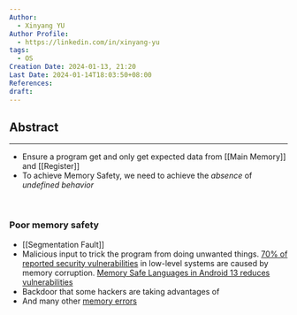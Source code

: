 ```yaml
---
Author:
  - Xinyang YU
Author Profile:
  - https://linkedin.com/in/xinyang-yu
tags:
  - OS
Creation Date: 2024-01-13, 21:20
Last Date: 2024-01-14T18:03:50+08:00
References: 
draft: 
---
```

## Abstract
---
- Ensure a program get and only get expected data from [[Main Memory]] and [[Register]]
- To achieve Memory Safety, we need to achieve the *absence* of *undefined behavior*
</br>

### Poor memory safety
- [[Segmentation Fault]]
-  Malicious input to trick the program from doing unwanted things. [70% of reported security vulnerabilities](https://msrc.microsoft.com/blog/2019/07/a-proactive-approach-to-more-secure-code/) in low-level systems are caused by memory corruption. [Memory Safe Languages in Android 13 reduces vulnerabilities](https://security.googleblog.com/2022/12/memory-safe-languages-in-android-13.html)
- Backdoor that some hackers are taking advantages of 
- And many other [memory errors](https://en.wikipedia.org/wiki/Memory_safety#Types_of_memory_errors)